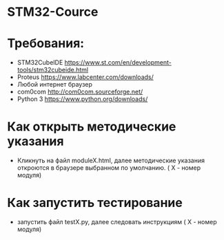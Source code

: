 # STM32-Cource

# Требования:

- STM32CubeIDE https://www.st.com/en/development-tools/stm32cubeide.html
- Proteus https://www.labcenter.com/downloads/
- Любой интернет браузер
- com0com http://com0com.sourceforge.net/
- Python 3 https://www.python.org/downloads/

# Как открыть методические указания

- Кликнуть на файл moduleX.html, далее методические указания откроются в браузере выбранном по умолчанию. ( X - номер модуля)

# Как запустить тестирование

- запустить файл testX.py, далее следовать инструкциям ( X - номер модуля)

